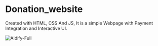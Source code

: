 # Donation_website

Created with HTML, CSS And JS, It is a simple Webpage with Payment Integration and Interactive UI. 

![Aidify-Full](https://github.com/user-attachments/assets/7b19b7dd-2a11-48a0-ba02-8589e19f0c73)
